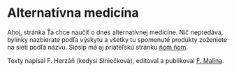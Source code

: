 Alternatívna medicína
=====================
Ahoj, stránka Ťa chce naučiť o dnes alternatívnej medicíne.
Nič nepredáva, bylinky nazbierate podľa výskytu a všetky tu spomenuté produkty
zoženiete na sieti podľa názvu. Sipsip má aj priateľskú stránku [ňom ňom](/nom/).

Texty napísal F. Herzáň (kedysi Slniečková), editoval a publikoval [F. Malina](/fm/).
